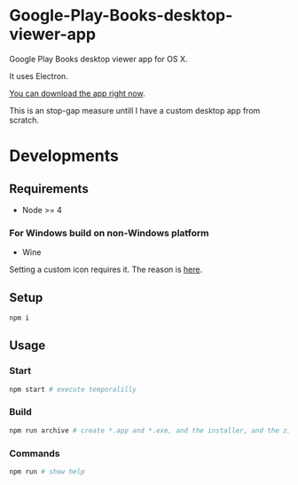 # Google-Play-Books-desktop-viewer-app
Google Play Books desktop viewer app for OS X.

It uses Electron.

[You can download the app right now](https://github.com/8bitgentleman/Google-Play-Books-desktop-viewer-app/releases).

This is an stop-gap measure untill I have a custom desktop app from scratch.

# Developments

## Requirements

- Node >= 4

### For Windows build on non-Windows platform

- Wine

Setting a custom icon requires it.
The reason is [here](https://github.com/maxogden/electron-packager#building-windows-apps-from-non-windows-platforms).

## Setup

```bash
npm i
```

## Usage

### Start

```bash
npm start # execute temporalilly
```

### Build

```bash
npm run archive # create *.app and *.exe, and the installer, and the zip archive
```

### Commands

```bash
npm run # show help
```
